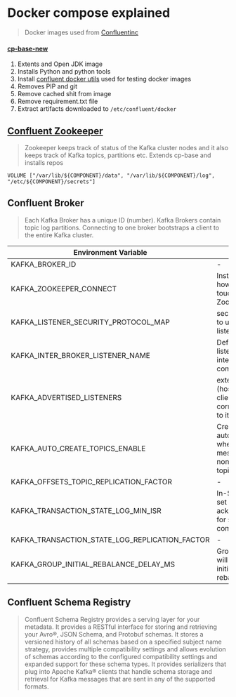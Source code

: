 # Docker compose explained

> Docker images used from [Confluentinc](https://github.com/confluentinc/cp-docker-images/)

#### [cp-base-new](https://github.com/confluentinc/common-docker/tree/master/base)

1. Extents and Open JDK image
2. Installs Python and python tools
3. Install [confluent docker utils](https://github.com/confluentinc/confluent-docker-utils) used for testing docker images
4. Removes PIP and git
5. Remove cached shit from image
6. Remove requirement.txt file
7. Extract artifacts downloaded to `/etc/confluent/docker`

## [Confluent Zookeeper](https://github.com/confluentinc/kafka-images/blob/master/zookeeper/Dockerfile.deb8)

> Zookeeper keeps track of status of the Kafka cluster nodes and it also keeps track of Kafka topics, partitions etc. Extends cp-base and installs repos

`VOLUME ["/var/lib/${COMPONENT}/data", "/var/lib/${COMPONENT}/log", "/etc/${COMPONENT}/secrets"]`

## Confluent Broker

> Each Kafka Broker has a unique ID (number). Kafka Brokers contain topic log partitions. Connecting to one broker bootstraps a client to the entire Kafka cluster.

| Environment Variable                           | Objective                                                                 | Set                                                      |
| ---------------------------------------------- | ------------------------------------------------------------------------- | -------------------------------------------------------- |
| KAFKA_BROKER_ID                                | -                                                                         | 1                                                        |
| KAFKA_ZOOKEEPER_CONNECT                        | Instructs Kafka how to get in touch with ZooKeeper.                       | zookeeper:2181                                           |
| KAFKA_LISTENER_SECURITY_PROTOCOL_MAP           | security protocol to use, per listener name.                              | PLAINTEXT:PLAINTEXT,PLAINTEXT_HOST:PLAINTEXT             |
| KAFKA_INTER_BROKER_LISTENER_NAME               | Defines which listener to use for inter-broker communication              | PLAINTEXT                                                |
| KAFKA_ADVERTISED_LISTENERS                     | external address (host/IP) so that clients can correctly connect to it    | PLAINTEXT://broker:29092,PLAINTEXT_HOST://localhost:9092 |
| KAFKA_AUTO_CREATE_TOPICS_ENABLE                | Create topics automatically when you send messages to non-existing topics | true                                                     |
| KAFKA_OFFSETS_TOPIC_REPLICATION_FACTOR         | -                                                                         | 1                                                        |
| KAFKA_TRANSACTION_STATE_LOG_MIN_ISR            | In-Sync Replica set acknowledgments for successful commit                 | 1                                                        |
| KAFKA_TRANSACTION_STATE_LOG_REPLICATION_FACTOR | -                                                                         | 1                                                        |
| KAFKA_GROUP_INITIAL_REBALANCE_DELAY_MS         | GroupCoordinator will delay the initial consumer rebalance.               | 100                                                      |

## Confluent Schema Registry

> Confluent Schema Registry provides a serving layer for your metadata. It provides a RESTful interface for storing and retrieving your Avro®, JSON Schema, and Protobuf schemas. It stores a versioned history of all schemas based on a specified subject name strategy, provides multiple compatibility settings and allows evolution of schemas according to the configured compatibility settings and expanded support for these schema types. It provides serializers that plug into Apache Kafka® clients that handle schema storage and retrieval for Kafka messages that are sent in any of the supported formats.
